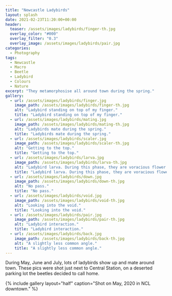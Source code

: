 ```yaml
---
title: "Newcastle Ladybirds"
layout: splash
date: 2021-02-23T11:20:00+00:00
header:
  teaser: /assets/images/ladybirds/finger-th.jpg
  overlay_color: "#000"
  overlay_filter: "0.3"
  overlay_image: /assets/images/ladybirds/pair.jpg
categories:
  - Photography
tags:
  - Newcastle
  - Macro
  - Beetle
  - Ladybird
  - Colours
  - Nature
excerpt: "They metamorphosise all around town during the spring."
gallery:
  - url: /assets/images/ladybirds/finger.jpg
    image_path: /assets/images/ladybirds/finger-th.jpg
    alt: "Ladybird standing on top of my finger."
    title: "Ladybird standing on top of my finger."
  - url: /assets/images/ladybirds/mating.jpg
    image_path: /assets/images/ladybirds/mating-th.jpg
    alt: "Ladybirds mate during the spring."
    title: "Ladybirds mate during the spring."
  - url: /assets/images/ladybirds/scaler.jpg
    image_path: /assets/images/ladybirds/scaler-th.jpg
    alt: "Getting to the top."
    title: "Getting to the top."
  - url: /assets/images/ladybirds/larva.jpg
    image_path: /assets/images/ladybirds/larva-th.jpg
    alt: "Ladybird larva. During this phase, they are voracious flower eaters."
    title: "Ladybird larva. During this phase, they are voracious flower eaters."
  - url: /assets/images/ladybirds/down.jpg
    image_path: /assets/images/ladybirds/down-th.jpg
    alt: "No pass."
    title: "No pass."
  - url: /assets/images/ladybirds/void.jpg
    image_path: /assets/images/ladybirds/void-th.jpg
    alt: "Looking into the void."
    title: "Looking into the void."
  - url: /assets/images/ladybirds/pair.jpg
    image_path: /assets/images/ladybirds/pair-th.jpg
    alt: "Ladybird interaction."
    title: "Ladybird interaction."
  - url: /assets/images/ladybirds/back.jpg
    image_path: /assets/images/ladybirds/back-th.jpg
    alt: "A slightly less common angle."
    title: "A slightly less common angle."
---
```


During May, June and July, lots of ladybirds show up and mate around town. These pics were shot just next to Central Station, on a deserted parking lot the beetles decided to call home.

{% include gallery layout="half" caption="Shot on May, 2020 in NCL downtown." %}

